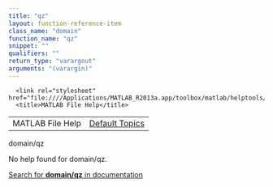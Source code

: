 ```yaml
---
title: "qz"
layout: function-reference-item
class_name: "domain"
function_name: "qz"
snippet: ""
qualifiers: ""
return_type: "varargout"
arguments: "(varargin)"
---
```


<html>
   <head>
      <meta http-equiv="Content-Type" content="text/html; charset=utf-8">
   
      <link rel="stylesheet" href="file:////Applications/MATLAB_R2013a.app/toolbox/matlab/helptools/private/helpwin.css">
      <title>MATLAB File Help</title>
   </head>
   <body>
      <!--Single-page help-->
      <table border="0" cellspacing="0" width="100%">
         <tr class="subheader">
            <td class="headertitle">MATLAB File Help</td>
            <td class="subheader-right"><a href="matlab:helpwin">Default Topics</a></td>
         </tr>
      </table>
      <div class="title">domain/qz</div>
      <!--No help found-->
      <p>No help found for <span class="helptopic">domain/qz</span>.
      </p>
      <p><a href="matlab:docsearch('domain/qz')">
            Search for <b>domain/qz</b> in documentation
            </a></p>
   </body>
</html>
